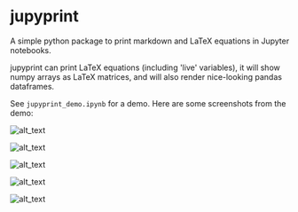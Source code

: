 # jupyprint

A simple python package to print markdown and LaTeX equations in Jupyter notebooks.

jupyprint can print LaTeX equations (including 'live' variables), it will show
numpy arrays as LaTeX matrices, and will also render nice-looking pandas
dataframes.

See `jupyprint_demo.ipynb` for a demo. Here are some screenshots from the demo:

![alt_text](https://github.com/pxr687/jupyprint/demo_1.png)

![alt_text](https://github.com/pxr687/jupyprint/demo_2.png)

![alt_text](https://github.com/pxr687/jupyprint/demo_3.png)

![alt_text](https://github.com/pxr687/jupyprint/demo_4.png)

![alt_text](https://github.com/pxr687/jupyprint/demo_5.png)